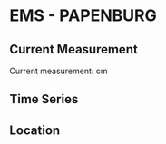 # EMS - PAPENBURG

## Current Measurement

Current measurement: <Value topic="rivers/pegel-online/EMS/PAPENBURG/measurementValue"/> cm

## Time Series

<TimeSeries topic="rivers/pegel-online/EMS/PAPENBURG/measurementValue" period="week" />

## Location

<WorldMap>
  <Marker lat="53.108190811003816" lon="7.365594761853153" labelTopic="rivers/pegel-online/EMS/PAPENBURG" />
</WorldMap>
